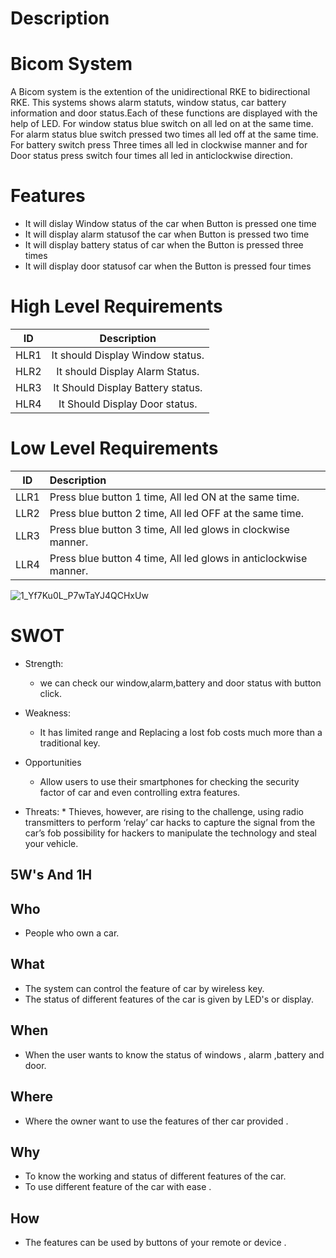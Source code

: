 # Description
# Bicom System
 A Bicom system is the extention of the unidirectional RKE to bidirectional RKE. This systems shows alarm statuts, window status, car battery information and door status.Each of these functions are displayed with the help of LED. For window status  blue switch on all led on at the same time. For alarm status blue switch pressed two times all led off at the same time. For battery switch press Three times all led in clockwise manner and for Door status press switch four times all led in anticlockwise direction.
# Features
 * It will dislay Window status of the car when Button is pressed one time
 * It will display alarm statusof  the car when Button is pressed two time
 * It will display battery status of car when the Button is pressed three times
 * It will display door statusof car when the Button is pressed four times
 
 # High Level Requirements
 
 |ID	 | Description                                            |	
|:--:|:------------------------------------------------------:|
|HLR1| It should Display Window status.
|HLR2| It should Display Alarm Status.	
|HLR3| It Should Display Battery status.
|HLR4| It Should Display Door status.


# Low Level Requirements

| ID |    Description                                                                                                                   
|:--:|:----------------------------------------------------------------------------------------------------------------------------------
|LLR1|Press blue button 1 time, All led ON at the same time.
|LLR2|Press blue button 2 time, All led OFF at the same time.
|LLR3|Press blue button 3 time, All led  glows in clockwise manner.
|LLR4|Press blue button 4 time, All led glows in anticlockwise manner. 

![1_Yf7Ku0L_P7wTaYJ4QCHxUw](https://user-images.githubusercontent.com/98872208/157837218-cabf1512-80ee-4d6b-b9b0-34ca1bface06.png)
# SWOT
  * Strength:
       * we can check our window,alarm,battery and door status with button click.
  * Weakness:
       *	It has limited range and Replacing a lost fob costs much more than a traditional key.
  * Opportunities
       *	Allow users to use their smartphones for checking the security factor of car and  even controlling extra features.
	
  * Threats:
	      * Thieves, however, are rising to the challenge, using radio transmitters to perform ‘relay’ car hacks to capture the signal from the car’s fob 
          possibility for hackers to manipulate the technology and steal your vehicle.

## 5W's And 1H

## Who
* People who own a car.

## What
* The system can control the feature of car by wireless key.
* The status of different features of the car is given by LED's or display.

## When
* When the user wants to know the status of windows , alarm ,battery and door.

## Where 
* Where the owner want to use the features of ther car provided .

## Why
* To know the working and status of different features of the car.
* To use different feature of the car with ease .

## How 
* The features can be used by buttons of your remote or device . 


